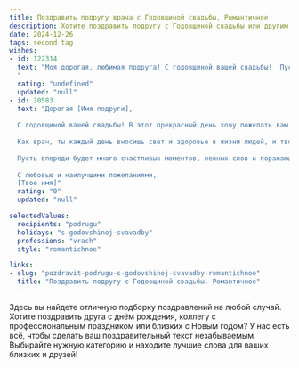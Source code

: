 ```yaml
---
title: Поздравить подругу врача с Годовщиной свадьбы. Романтичное
description: Хотите поздравить подругу с Годовщиной свадьбы или другим праздником? Наш ИИ создаст незабываемое поздравление, а вы обязательно выделитесь среди других.  
date: 2024-12-26
tags: second tag
wishes:
- id: 122314
  text: "Моя дорогая, любимая подруга! С годовщиной вашей свадьбы!  Пусть ваша любовь, такая же крепкая и нежная, как клятва, данная друг другу в тот незабываемый день, будет вечной и яркой, как самый прекрасный рассвет.  Пусть в вашей семье всегда царят счастье, взаимопонимание и уют,  а ваши сердца бьются в унисон, как два ритма одного прекрасного произведения.  Ты – замечательная жена и врач,  способная исцелять не только тела, но и души.  Желаю вам с любимым океана любви,  безбрежного счастья и долгих-долгих лет совместной жизни!
  "
  rating: "undefined"
  updated: "null"
- id: 30583
  text: "Дорогая [Имя подруги],
  
  С годовщиной вашей свадьбы! В этот прекрасный день хочу пожелать вам бесконечной любви и счастья. Вы создаете удивительный союз, в котором чуткость, поддержка и понимание делают каждый день особенным.
  
  Как врач, ты каждый день вносишь свет и здоровье в жизни людей, и твоя забота и преданность вдохновляют всех вокруг. Пусть ваша любовь будет как надежное лекарство, исцеляющее от всех недугов, согревающее в холод — пусть она цветет с каждым днем всё ярче.
  
  Пусть впереди будет много счастливых моментов, нежных слов и поражающих сердечных мгновений, чтобы ваша семья всегда была наполнена радостью и светом!
  
  С любовью и наилучшими пожеланиями,
  [Твое имя]"
  rating: "0"
  updated: "null"

selectedValues:
  recipients: "podrugu"
  holidays: "s-godovshinoj-svavadby"
  professions: "vrach"
  style: "romantichnoe"

links:
- slug: "pozdravit-podrugu-s-godovshinoj-svavadby-romantichnoe"
  title: "Поздравить подругу с Годовщиной свадьбы. Романтичное"
---
```


Здесь вы найдете отличную подборку поздравлений на любой случай. 
Хотите поздравить друга с днём рождения, коллегу с профессиональным праздником или близких с Новым годом? У нас есть всё, чтобы сделать ваш поздравительный текст незабываемым. Выбирайте нужную категорию и находите лучшие слова для ваших близких и друзей!
